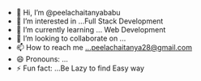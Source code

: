- 👋 Hi, I’m @peelachaitanyababu
- 👀 I’m interested in ...Full Stack Development
- 🌱 I’m currently learning ... Web Development
- 💞️ I’m looking to collaborate on ... 
- 📫 How to reach me ...peelachaitanya28@gmail.com
- 😄 Pronouns: ...
- ⚡ Fun fact: ...Be Lazy to find Easy way 

<!---
peelachaitanyababu/peelachaitanyababu is a ✨ special ✨ repository because its `README.md` (this file) appears on your GitHub profile.
You can click the Preview link to take a look at your changes.
--->
